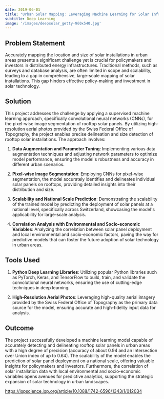 ```yaml
---
date: 2019-06-01
title: "Urban Solar Mapping: Leveraging Machine Learning for Solar Infrastructure Analysis"
subtitle: Deep Learning
image: '/images/deepsolar_getty-960x540.jpg'
---
```


## Problem Statement
Accurately mapping the location and size of solar installations in urban areas presents a significant challenge yet is crucial for policymakers and investors in distributed energy infrastructures. Traditional methods, such as surveys and database analysis, are often limited in scope and scalability, leading to a gap in comprehensive, large-scale mapping of solar installations. This gap hinders effective policy-making and investment in solar technology.

## Solution
This project addresses the challenge by applying a supervised machine learning approach, specifically convolutional neural networks (CNNs), for the pixel-wise image segmentation of rooftop solar panels. By utilizing high-resolution aerial photos provided by the Swiss Federal Office of Topography, the project enables precise delineation and size detection of rooftop solar installations. The approach involves:

1. **Data Augmentation and Parameter Tuning**: Implementing various data augmentation techniques and adjusting network parameters to optimize model performance, ensuring the model's robustness and accuracy in different urban scenarios.
   
2. **Pixel-wise Image Segmentation**: Employing CNNs for pixel-wise segmentation, the model accurately identifies and delineates individual solar panels on rooftops, providing detailed insights into their distribution and size.

3. **Scalability and National Scale Prediction**: Demonstrating the scalability of the trained model by predicting the deployment of solar panels at a national level, specifically across Switzerland, showcasing the model's applicability for large-scale analysis.

4. **Correlation Analysis with Environmental and Socio-economic Variables**: Analyzing the correlation between solar panel deployment and local environmental and socio-economic factors, paving the way for predictive models that can foster the future adoption of solar technology in urban areas.

## Tools Used
1. **Python Deep Learning Libraries**: Utilizing popular Python libraries such as PyTorch, Keras, and TensorFlow to build, train, and validate the convolutional neural networks, ensuring the use of cutting-edge techniques in deep learning.
   
2. **High-Resolution Aerial Photos**: Leveraging high-quality aerial imagery provided by the Swiss Federal Office of Topography as the primary data source for the model, ensuring accurate and high-fidelity input data for analysis.

## Outcome
The project successfully developed a machine learning model capable of accurately detecting and delineating rooftop solar panels in urban areas with a high degree of precision (accuracy of about 0.94 and an Intersection over Union index of up to 0.64). The scalability of the model enables the prediction of solar panel deployment on a national scale, offering valuable insights for policymakers and investors. Furthermore, the correlation of solar installation data with local environmental and socio-economic variables opens avenues for predictive analytics, supporting the strategic expansion of solar technology in urban landscapes.

https://iopscience.iop.org/article/10.1088/1742-6596/1343/1/012034